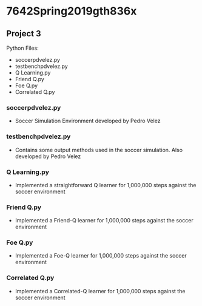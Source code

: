 # 7642Spring2019gth836x

## Project 3
Python Files:
- soccerpdvelez.py
- testbenchpdvelez.py
- Q Learning.py
- Friend Q.py
- Foe Q.py
- Correlated Q.py

### soccerpdvelez.py
- Soccer Simulation Environment developed by Pedro Velez

### testbenchpdvelez.py
- Contains some output methods used in the soccer simulation. Also developed by Pedro Velez

### Q Learning.py
- Implemented a straightforward Q learner for 1,000,000 steps against the soccer environment

### Friend Q.py
- Implemented a Friend-Q learner for 1,000,000 steps against the soccer environment

### Foe Q.py
- Implemented a Foe-Q learner for 1,000,000 steps against the soccer environment

### Correlated Q.py
- Implemented a Correlated-Q learner for 1,000,000 steps against the soccer environment